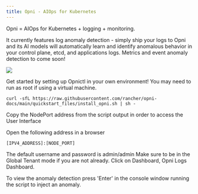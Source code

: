 ```yaml
---
title: Opni - AIOps for Kubernetes
---
```


Opni = AIOps for Kubernetes + logging + monitoring. 

It currently features log anomaly detection - simply ship your logs to Opni and its AI models will automatically learn and identify anomalous behavior in your control plane, etcd, and applications logs. Metrics and event anomaly detection to come soon!

[![](https://opni-public.s3.us-east-2.amazonaws.com/opni_youtube_gh.png)](https://youtu.be/DQVBwMaO_o0)

Get started by setting up Opnictl in your own environment! You may need to run as root if using a virtual machine.
```
curl -sfL https://raw.githubusercontent.com/rancher/opni-docs/main/quickstart_files/install_opni.sh | sh -
```

Copy the NodePort address from the script output in order to access the User Interface


Open the following address in a browser
```
[IPV4_ADDRESS]:[NODE_PORT]
``` 
The default username and password is admin/admin
Make sure to be in the Global Tenant mode if you are not already. Click on Dashboard, Opni Logs Dashboard.

To view the anomaly detection press 'Enter' in the console window running the script to inject an anomaly.


